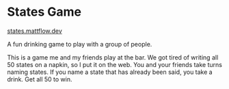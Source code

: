 # States Game

[states.mattflow.dev](https://mattflow.github.io/states-game)

A fun drinking game to play with a group of people.

This is a game me and my friends play at the bar. We got tired of writing all 50 states
on a napkin, so I put it on the web. You and your friends take turns naming states. If
you name a state that has already been said, you take a drink. Get all 50 to win.
